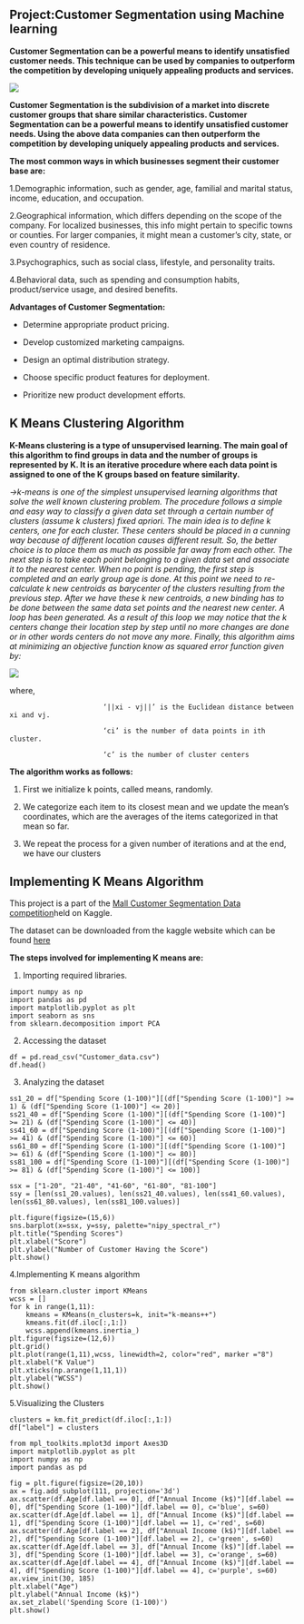 ## Project:Customer Segmentation using Machine learning
  

**Customer Segmentation can be a powerful means to identify unsatisfied customer needs. This technique can be used by companies to outperform the competition by developing uniquely appealing products and services.**

  ![](https://miro.medium.com/max/1200/1*rFATWK6tWBrDJ1o1rzEZ8w.png)
 
 
 **Customer Segmentation is the subdivision of a market into discrete customer groups that share similar characteristics. Customer Segmentation can be a powerful means to identify unsatisfied customer needs. Using the above data companies can then outperform the competition by developing uniquely appealing products and services.**

**The most common ways in which businesses segment their customer base are:**

1.Demographic information, such as gender, age, familial and marital status, income, education, and occupation.

2.Geographical information, which differs depending on the scope of the company. For localized businesses, this info might pertain to specific towns or counties. 
   For larger companies, it might mean a customer’s city, state, or even country of residence.

3.Psychographics, such as social class, lifestyle, and personality traits.

4.Behavioral data, such as spending and consumption habits, product/service usage, and desired benefits.

**Advantages of Customer Segmentation:**

* Determine appropriate product pricing.

* Develop customized marketing campaigns.

* Design an optimal distribution strategy.

* Choose specific product features for deployment.

* Prioritize new product development efforts.
## K Means Clustering Algorithm

**K-Means clustering is a type of unsupervised learning. The main goal of this algorithm to find groups in data and the number of groups is represented by K. It is an iterative procedure where each data point is assigned to one of the K groups based on feature similarity.**
 
 
 *->k-means is  one of  the simplest unsupervised  learning  algorithms  that  solve  the well  known clustering problem. The procedure follows a simple and  easy  way  to classify a given data set  through a certain number of  clusters (assume k clusters) fixed apriori. The  main  idea  is to define k centers, one for each cluster. These centers  should  be placed in a cunning  way  because of  different  location  causes different  result. So, the better  choice  is  to place them  as  much as possible  far away from each other. The  next  step is to take each point belonging  to a  given data set and associate it to the nearest center. When no point  is  pending,  the first step is completed and an early group age  is done. At this point we need to re-calculate k new centroids as barycenter of  the clusters resulting from the previous step. After we have these k new centroids, a new binding has to be done  between  the same data set points  and  the nearest new center. A loop has been generated. As a result of  this loop we  may  notice that the k centers change their location step by step until no more changes  are done or  in  other words centers do not move any more. Finally, this  algorithm  aims at  minimizing  an objective function know as squared error function given by:*


![](https://c02d4336-a-62cb3a1a-s-sites.googlegroups.com/site/dataclusteringalgorithms/k-means-clustering-algorithm/kmeans.JPG?attachauth=ANoY7coTkP_Wv8ivAY15ZIPbsUnMa0La6fGUAT2SWk0IL96-Th97hLchdWx0aIWR7RlFmgR2jCLWJQ80sGZmTLn1olQIxV-qwIgtfF_TmFnSB4jACVmhf1fq7v_iFtPR6ERXz29XCXX6lhFn0FLwTdrUSktpvNBDoKnl5fZ8fDD8lrUZscr90aPxeGFgWVXSelk5gD-2scbRme75ojRZbiVHsp_pEADfrrQ2TyTRjHMHnu1ft5By-krMwJLZ2rmkFBXSRSqoA4W_UGFm8BAA8KtBV4wFUzI32g%3D%3D&attredirects=0)


where,
                           
                           ‘||xi - vj||’ is the Euclidean distance between xi and vj.
                           
                           ‘ci’ is the number of data points in ith cluster.
                           
                           ‘c’ is the number of cluster centers
                           
   **The algorithm works as follows:**

1. First we initialize k points, called means, randomly.

2. We categorize each item to its closest mean and we update the mean’s coordinates, which are the averages of the items categorized in that mean so far.

3. We repeat the process for a given number of iterations and at the end, we have our clusters                        
 


## Implementing K Means Algorithm

This project is a part of the [Mall Customer Segmentation Data competition](https://www.kaggle.com/vjchoudhary7/customer-segmentation-tutorial-in-python)held on Kaggle.

The dataset can be downloaded from the kaggle website which can be found [here](https://www.kaggle.com/vjchoudhary7/customer-segmentation-tutorial-in-python)

**The steps involved for implementing K means are:**
1. Importing required libraries.
```
import numpy as np
import pandas as pd
import matplotlib.pyplot as plt
import seaborn as sns
from sklearn.decomposition import PCA
```


2. Accessing the dataset
```
df = pd.read_csv("Customer_data.csv")
df.head()
```


3. Analyzing the dataset
```
ss1_20 = df["Spending Score (1-100)"][(df["Spending Score (1-100)"] >= 1) & (df["Spending Score (1-100)"] <= 20)]
ss21_40 = df["Spending Score (1-100)"][(df["Spending Score (1-100)"] >= 21) & (df["Spending Score (1-100)"] <= 40)]
ss41_60 = df["Spending Score (1-100)"][(df["Spending Score (1-100)"] >= 41) & (df["Spending Score (1-100)"] <= 60)]
ss61_80 = df["Spending Score (1-100)"][(df["Spending Score (1-100)"] >= 61) & (df["Spending Score (1-100)"] <= 80)]
ss81_100 = df["Spending Score (1-100)"][(df["Spending Score (1-100)"] >= 81) & (df["Spending Score (1-100)"] <= 100)]

ssx = ["1-20", "21-40", "41-60", "61-80", "81-100"]
ssy = [len(ss1_20.values), len(ss21_40.values), len(ss41_60.values), len(ss61_80.values), len(ss81_100.values)]

plt.figure(figsize=(15,6))
sns.barplot(x=ssx, y=ssy, palette="nipy_spectral_r")
plt.title("Spending Scores")
plt.xlabel("Score")
plt.ylabel("Number of Customer Having the Score")
plt.show()
```

4.Implementing K means algorithm
```
from sklearn.cluster import KMeans
wcss = []
for k in range(1,11):
    kmeans = KMeans(n_clusters=k, init="k-means++")
    kmeans.fit(df.iloc[:,1:])
    wcss.append(kmeans.inertia_)
plt.figure(figsize=(12,6))    
plt.grid()
plt.plot(range(1,11),wcss, linewidth=2, color="red", marker ="8")
plt.xlabel("K Value")
plt.xticks(np.arange(1,11,1))
plt.ylabel("WCSS")
plt.show()
```


5.Visualizing the Clusters
```km = KMeans(n_clusters=5)
clusters = km.fit_predict(df.iloc[:,1:])
df["label"] = clusters

from mpl_toolkits.mplot3d import Axes3D
import matplotlib.pyplot as plt
import numpy as np
import pandas as pd
 
fig = plt.figure(figsize=(20,10))
ax = fig.add_subplot(111, projection='3d')
ax.scatter(df.Age[df.label == 0], df["Annual Income (k$)"][df.label == 0], df["Spending Score (1-100)"][df.label == 0], c='blue', s=60)
ax.scatter(df.Age[df.label == 1], df["Annual Income (k$)"][df.label == 1], df["Spending Score (1-100)"][df.label == 1], c='red', s=60)
ax.scatter(df.Age[df.label == 2], df["Annual Income (k$)"][df.label == 2], df["Spending Score (1-100)"][df.label == 2], c='green', s=60)
ax.scatter(df.Age[df.label == 3], df["Annual Income (k$)"][df.label == 3], df["Spending Score (1-100)"][df.label == 3], c='orange', s=60)
ax.scatter(df.Age[df.label == 4], df["Annual Income (k$)"][df.label == 4], df["Spending Score (1-100)"][df.label == 4], c='purple', s=60)
ax.view_init(30, 185)
plt.xlabel("Age")
plt.ylabel("Annual Income (k$)")
ax.set_zlabel('Spending Score (1-100)')
plt.show()
```






